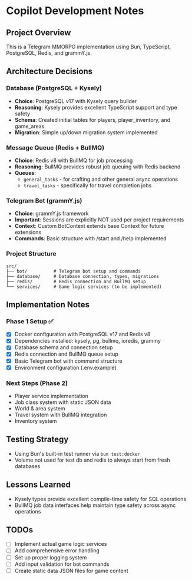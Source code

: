 # Copilot Development Notes

## Project Overview
This is a Telegram MMORPG implementation using Bun, TypeScript, PostgreSQL, Redis, and grammY.js.

## Architecture Decisions

### Database (PostgreSQL + Kysely)
- **Choice**: PostgreSQL v17 with Kysely query builder
- **Reasoning**: Kysely provides excellent TypeScript support and type safety
- **Schema**: Created initial tables for players, player_inventory, and game_areas
- **Migration**: Simple up/down migration system implemented

### Message Queue (Redis + BullMQ)
- **Choice**: Redis v8 with BullMQ for job processing
- **Reasoning**: BullMQ provides robust job queuing with Redis backend
- **Queues**: 
  - `general_tasks` - for crafting and other general async operations
  - `travel_tasks` - specifically for travel completion jobs

### Telegram Bot (grammY.js)
- **Choice**: grammY.js framework
- **Important**: Sessions are explicitly NOT used per project requirements
- **Context**: Custom BotContext extends base Context for future extensions
- **Commands**: Basic structure with /start and /help implemented

### Project Structure
```
src/
├── bot/          # Telegram bot setup and commands
├── database/     # Database connection, types, migrations
├── redis/        # Redis connection and BullMQ setup
└── services/     # Game logic services (to be implemented)
```

## Implementation Notes

### Phase 1 Setup ✅
- [x] Docker configuration with PostgreSQL v17 and Redis v8
- [x] Dependencies installed: kysely, pg, bullmq, ioredis, grammy
- [x] Database schema and connection setup
- [x] Redis connection and BullMQ queue setup
- [x] Basic Telegram bot with command structure
- [x] Environment configuration (.env.example)

### Next Steps (Phase 2)
- Player service implementation
- Job class system with static JSON data
- World & area system
- Travel system with BullMQ integration
- Inventory system

## Testing Strategy
- Using Bun's built-in test runner via `bun test:docker`
- Volume not used for test db and redis to always start from fresh databases

## Lessons Learned
- Kysely types provide excellent compile-time safety for SQL operations
- BullMQ job data interfaces help maintain type safety across async operations

## TODOs
- [ ] Implement actual game logic services
- [ ] Add comprehensive error handling
- [ ] Set up proper logging system
- [ ] Add input validation for bot commands
- [ ] Create static data JSON files for game content